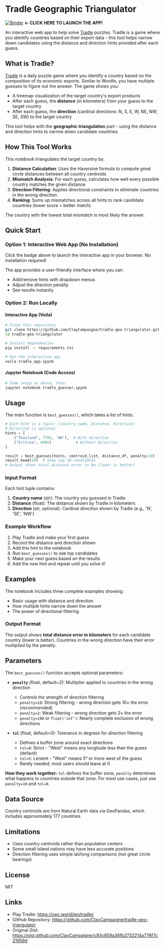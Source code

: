 # Tradle Geographic Triangulator

[![Binder](https://mybinder.org/badge_logo.svg)](https://mybinder.org/v2/gh/ClayCampaigne/tradle-geo-triangulator/HEAD?urlpath=voila%2Frender%2Ftradle_app.ipynb) **← CLICK HERE TO LAUNCH THE APP!**

An interactive web app to help solve [Tradle](https://oec.world/en/tradle/) puzzles. Tradle is a game where you identify countries based on their export data - this tool helps narrow down candidates using the distance and direction hints provided after each guess.

## What is Tradle?

[Tradle](https://oec.world/en/tradle/) is a daily puzzle game where you identify a country based on the composition of its economic exports. Similar to Wordle, you have multiple guesses to figure out the answer. The game shows you:
- A treemap visualization of the target country's export products
- After each guess, the **distance** (in kilometers) from your guess to the target country
- After each guess, the **direction** (cardinal directions: N, S, E, W, NE, NW, SE, SW) to the target country

This tool helps with the **geographic triangulation** part - using the distance and direction hints to narrow down candidate countries.

## How This Tool Works

This notebook triangulates the target country by:

1. **Distance Calculation**: Uses the Haversine formula to compute great circle distances between all country centroids
2. **Mismatch Analysis**: For each guess, calculates how well every possible country matches the given distance
3. **Direction Filtering**: Applies directional constraints to eliminate countries in the wrong direction
4. **Ranking**: Sums up mismatches across all hints to rank candidate countries (lower score = better match)

The country with the lowest total mismatch is most likely the answer.

## Quick Start

### Option 1: Interactive Web App (No Installation)

Click the badge above to launch the interactive app in your browser. No installation required!

The app provides a user-friendly interface where you can:
- Add/remove hints with dropdown menus
- Adjust the direction penalty
- See results instantly

### Option 2: Run Locally

#### Interactive App (Voila)

```bash
# Clone this repository
git clone https://github.com/ClayCampaigne/tradle-geo-triangulator.git
cd tradle-geo-triangulator

# Install dependencies
pip install -r requirements.txt

# Run the interactive app
voila tradle_app.ipynb
```

#### Jupyter Notebook (Code Access)

```bash
# Same setup as above, then:
jupyter notebook tradle_guesser.ipynb
```

## Usage

The main function is `best_guesses()`, which takes a list of hints:

```python
# Each hint is a tuple: (country_name, distance, direction)
# Direction is optional
hints = [
    ("Thailand", 7705, 'NW'),  # With direction
    ("Eritrea", 4985)           # Without direction
]

result = best_guesses(hints, centroid_list, distance_df, penalty=10)
result.head(10)  # Show top 10 candidates
# Output shows total distance error in km (lower is better)
```

### Input Format

Each hint tuple contains:
1. **Country name** (str): The country you guessed in Tradle
2. **Distance** (float): The distance shown by Tradle in kilometers
3. **Direction** (str, optional): Cardinal direction shown by Tradle (e.g., 'N', 'SE', 'NW')

### Example Workflow

1. Play Tradle and make your first guess
2. Record the distance and direction shown
3. Add this hint to the notebook
4. Run `best_guesses()` to see top candidates
5. Make your next guess based on the results
6. Add the new hint and repeat until you solve it!

## Examples

The notebook includes three complete examples showing:
- Basic usage with distance and direction
- How multiple hints narrow down the answer
- The power of directional filtering

### Output Format

The output shows **total distance error in kilometers** for each candidate country (lower is better). Countries in the wrong direction have their error multiplied by the penalty.

## Parameters

The `best_guesses()` function accepts optional parameters:

- **`penalty`** (float, default=2): Multiplier applied to countries in the wrong direction
  - Controls the strength of direction filtering
  - `penalty=10`: Strong filtering - wrong direction gets 10× the error (recommended)
  - `penalty=2`: Weak filtering - wrong direction gets 2× the error
  - `penalty=100` or `float('inf')`: Nearly complete exclusion of wrong directions

- **`tol`** (float, default=0): Tolerance in degrees for direction filtering
  - Defines a buffer zone around exact directions
  - `tol=0`: Strict - "West" means any longitude less than the guess (default)
  - `tol=5`: Lenient - "West" means 5° or more west of the guess
  - Rarely needed; most users should leave at 0

**How they work together:** `tol` defines the buffer zone, `penalty` determines what happens to countries outside that zone. For most use cases, just use `penalty=10` and `tol=0`.

## Data Source

Country centroids are from Natural Earth data via GeoPandas, which includes approximately 177 countries.

## Limitations

- Uses country centroids rather than population centers
- Some small island nations may have less accurate positions
- Direction filtering uses simple lat/long comparisons (not great circle bearings)

## License

MIT

## Links

- Play Tradle: https://oec.world/en/tradle/
- GitHub Repository: https://github.com/ClayCampaigne/tradle-geo-triangulator
- Original Gist: https://gist.github.com/ClayCampaigne/c93c859a36fb2732214a776f7c21959d
